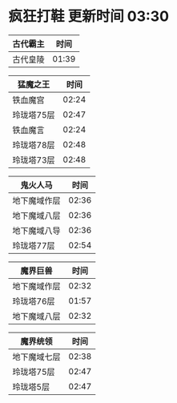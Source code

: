 # 疯狂打鞋 更新时间 03:30

| 古代霸主   | 时间    |
|--------|-------|
| 古代皇陵 | 01:39 |

| 猛魔之王   | 时间    |
|--------|-------|
| 铁血魔宫 | 02:24 |
| 玲珑塔75层 | 02:47 |
| 铁血魔言 | 02:24 |
| 玲珑塔78层 | 02:48 |
| 玲珑塔73层 | 02:48 |

| 鬼火人马   | 时间    |
|--------|-------|
| 地下魔域作层 | 02:36 |
| 地下魔域八层 | 02:36 |
| 地下魔域八导 | 02:36 |
| 玲珑塔77层 | 02:54 |

| 魔界巨兽   | 时间    |
|--------|-------|
| 地下魔域作层 | 02:32 |
| 玲珑塔76层 | 01:57 |
| 地下魔域八层 | 02:32 |

| 魔界统领   | 时间    |
|--------|-------|
| 地下魔域七层 | 02:38 |
| 玲珑塔75层 | 02:47 |
| 玲珑塔5层 | 02:47 |